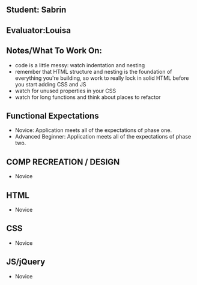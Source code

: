 ## Student: Sabrin
## Evaluator:Louisa
## Notes/What To Work On:

- code is a little messy: watch indentation and nesting
- remember that HTML structure and nesting is the foundation of everything you're building, so work to really lock in solid HTML before you start adding CSS and JS
- watch for unused properties in your CSS
- watch for long functions and think about places to refactor

## Functional Expectations

* Novice: Application meets all of the expectations of phase one.  
* Advanced Beginner: Application meets all of the expectations of phase two.


## COMP RECREATION / DESIGN

* Novice   

## HTML

* Novice  

## CSS

* Novice


## JS/jQuery

* Novice
